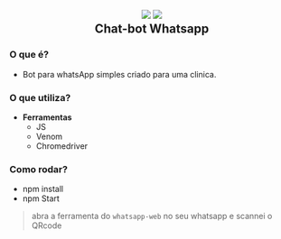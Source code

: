 
<h2 align="center">
  <img src="https://img.icons8.com/dusk/128/000000/whatsapp.png"/>
  <img src="https://img.icons8.com/dusk/128/000000/bot.png"/>
  <br/>
  <b>Chat-bot Whatsapp</b>
</h2>

### O que é?

- Bot para whatsApp simples criado para uma clinica.

### O que utiliza?

- **Ferramentas**
  - JS
  - Venom
  - Chromedriver

### Como rodar?

- npm install
- npm Start


> abra a ferramenta do ``whatsapp-web`` no seu whatsapp e scannei o QRcode
